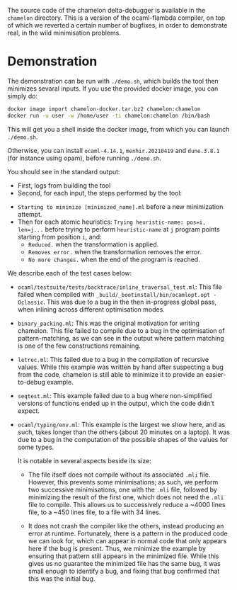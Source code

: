 
 The source code of the chamelon delta-debugger is available in the `chamelon` directory.
 This is a version of the ocaml-flambda compiler, on top of which we reverted a certain
 number of bugfixes, in order to demonstrate real, in the wild minimisation problems.

Demonstration
=============

The demonstration can be run with `./demo.sh`, which builds the tool then minimizes 
sevaral inputs. If you use the provided docker image, you can simply do:
```bash
docker image import chamelon-docker.tar.bz2 chamelon:chamelon
docker run -u user -w /home/user -ti chamelon:chamelon /bin/bash
```
This will get you a shell inside the docker image, from which you can launch `./demo.sh`.

Otherwise, you can install `ocaml-4.14.1`, `menhir.20210419` and `dune.3.8.1` (for
instance using opam), before running `./demo.sh`.

You should see in the standard output:
+ First, logs from building the tool
+ Second, for each input, the steps performed by the tool:
 - `Starting to minimize [minimized_name].ml` before a new minimization attempt.
 - Then for each atomic heuristics: `Trying heuristic-name: pos=i, len=j...` before trying
   to perform `heuristic-name` at `j` program points starting from position `i`, and:
   * `Reduced.` when the transformation is applied.
   * `Removes error.` when the transformation removes the error.
   * `No more changes.` when the end of the program is reached.

We describe each of the test cases below:

- `ocaml/testsuite/tests/backtrace/inline_traversal_test.ml`:
  This file failed when compiled with `_build/_bootinstall/bin/ocamlopt.opt -Oclassic`.
  This was due to a bug in the then in-progress global pass, when inlining across
  different optimisation modes.

- `binary_packing.ml`:
  This was the original motivation for writing chamelon. This file failed to compile due
  to a bug in the optimisation of pattern-matching, as we can see in the output where
  pattern matching is one of the few constructions remaining.

- `letrec.ml`:
  This failed due to a bug in the compilation of recursive values. While this example
  was written by hand after suspecting a bug from the code, chamelon is still able to
  minimize it to provide an easier-to-debug example.

- `seqtest.ml`:
  This example failed due to a bug where non-simplified versions of functions ended up
  in the output, which the code didn't expect.

- `ocaml/typing/env.ml`:
  This example is the largest we show here, and as such, takes longer than the others
  (about 20 minutes on a laptop).
  It was due to a bug in the computation of the possible shapes of the values for some
  types.

  It is notable in several aspects beside its size:

  - The file itself does not compile without its associated `.mli` file. However, this
    prevents some minimisations; as such, we perform two successive minimisations, one
    with the `.mli` file, followed by minimizing the result of the first one, which does
    not need the `.mli` file to compile. This allows us to successively reduce a ~4000
    lines file, to a ~450 lines file, to a file with 34 lines.

  - It does not crash the compiler like the others, instead producing an error at runtime.
    Fortunately, there is a pattern in the produced code we can look for, which can
    appear in normal code that only appears here if the bug is present. Thus, we minimize
    the example by ensuring that pattern still appears in the minimized file. While this
    gives us no guarantee the minimized file has the same bug, it was small enough to
    identify a bug, and fixing that bug confirmed that this was the initial bug.
